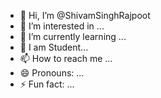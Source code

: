 - 👋 Hi, I’m @ShivamSinghRajpoot
- 👀 I’m interested in ...
- 🌱 I’m currently learning ...
- 💞️  I am Student...
- 📫 How to reach me ...
- 😄 Pronouns: ...
- ⚡ Fun fact: ...

<!---
ShivamSinghRajpoot/ShivamSinghRajpoot is a ✨ special ✨ repository because its `README.md` (this file) appears on your GitHub profile.
You can click the Preview link to take a look at your changes.
--->
